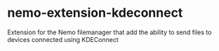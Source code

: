 # nemo-extension-kdeconnect
 Extension for the Nemo filemanager that add the ability to send files to devices connected using KDEConnect
